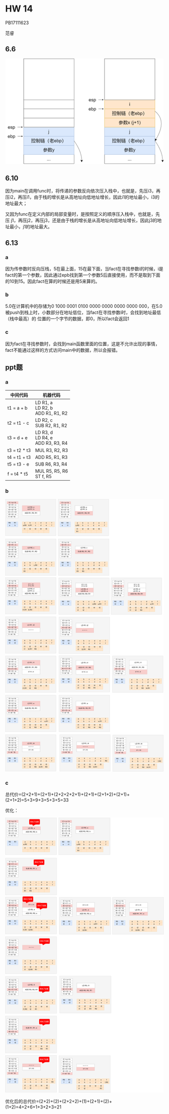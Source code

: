 # HW 14

PB17111623

范睿

## 6.6

<img src="img/1.png" width="600px">

## 6.10

因为main在调用func时，将传递的参数反向依次压入栈中，也就是，先压i3，再压i2，再压i1，由于栈的增长是从高地址向低地址增长，因此i1的地址最小，i3的地址最大；

又因为func在定义内部的局部变量时，是按照定义的顺序压入栈中，也就是，先压 j1，再压j2，再压j3，还是由于栈的增长是从高地址向低地址增长，因此j3的地址最小，j1的地址最大。

## 6.13

### a

因为传参数时反向压栈，5在最上面，15在最下面，当fact在寻找参数i的时候，i是fact的第一个参数，因此通过epb找到第一个参数5后直接使用，而不是取到下面的10到15。因此fact在算的时候还是用5来算的。

### b

5.0在计算机中的存储为0 1000 0001 0100 0000 0000 0000 0000 000，在5.0被push到栈上时，小数部分在地址低位，当fact在寻找参数i时，会找到地址最低（栈中最高）的 位置的一个字节的数据，即0，所以fact会返回1

### c

因为fact在寻找参数时，会找到main函数里面的位置，这是不允许出现的事情，fact不能通过这样的方式访问main中的数据，所以会报错。

## ppt题

### a

| 中间代码     | 机器代码                                   |
| ------------ | ------------------------------------------ |
| t1 = a + b   | LD R1, a<br />LD R2, b<br />ADD R1, R1, R2 |
| t2 = t1 - c  | LD R2, c<br />SUB R2, R1, R2               |
| t3 = d + e   | LD R3, d<br />LD R4, e<br />ADD R3, R3, R4 |
| t3 = t2 * t3 | MUL R3, R2, R3                             |
| t4 = t1 + t3 | ADD R5, R1, R3                             |
| t5 = t3 - e  | SUB R6, R3, R4                             |
| f = t4 * t5  | MUL R5, R5, R6<br />ST f, R5               |

### b

<img src="img/2.png">

### c

总代价=(2+2+1)+(2+1)+(2+2+2+2+1)+(2+1)+(2+1+2)+(2+1)+(2+1+2)=5+3+9+3+5+3+5=33

优化：

<img src="img/optimized2.png">

优化后的总代价=(2+2)+(2)+(2+2+2)+(1)+(2+1)+(2)+(1+2)=4+2+6+1+3+2+3=21

